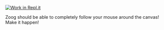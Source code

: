 [![Work in Repl.it](https://classroom.github.com/assets/work-in-replit-14baed9a392b3a25080506f3b7b6d57f295ec2978f6f33ec97e36a161684cbe9.svg)](https://classroom.github.com/online_ide?assignment_repo_id=3198380&assignment_repo_type=AssignmentRepo)
<p>Zoog should be able to completely follow your mouse around the canvas! Make it happen!</p>